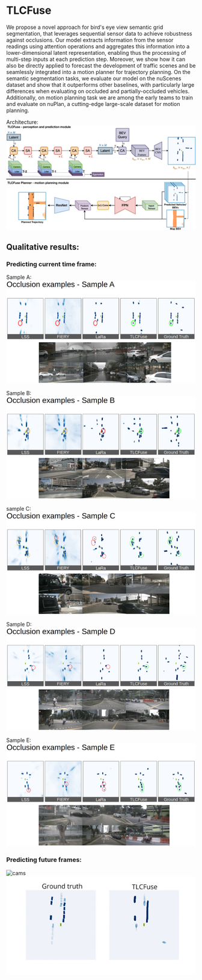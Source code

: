 # TLCFuse
We propose a novel approach for bird's eye view semantic grid segmentation, that leverages sequential sensor data to achieve robustness against occlusions. Our model extracts information from the sensor readings using attention operations and aggregates this information into a lower-dimensional latent representation, enabling thus the processing of multi-step inputs at each prediction step. Moreover, we show how it can also be directly applied to forecast the development of traffic scenes and be seamlessly integrated into a motion planner for trajectory planning. On the semantic segmentation tasks, we evaluate our model on the nuScenes dataset and show that it outperforms other baselines, with particularly large differences when evaluating on occluded and partially-occluded vehicles. Additionally, on motion planning task we are among the early teams to train and evaluate on nuPlan, a cutting-edge large-scale dataset for motion planning.

Architecture: 
![Architecture](imgs/TLCFuse_pipeline.png)

## Qualitative results:

### Predicting current time frame:
Sample A:
![Sample A](imgs/sample_a.png)

Sample B: 
![Sample B](imgs/sample_b.png)

sample C:
![Sample C](imgs/sample_c.png)

Sample D: 
![Sample D](imgs/sample_d.png)

Sample E:
![Sample E](imgs/sample_e.png)


### Predicting future frames:
![cams](imgs/cams_forecasting.gif) ![prediction](imgs/qualitative_forecasting.gif)
